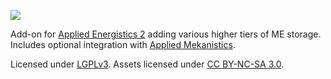 ![](https://raw.githubusercontent.com/62832/MEGACells/forge/1.19/img/MEGA.png)

Add-on for [Applied Energistics 2](https://www.curseforge.com/minecraft/mc-mods/applied-energistics-2) adding various higher tiers of ME storage. Includes optional integration with [Applied Mekanistics](https://github.com/AppliedEnergistics/Applied-Mekanistics).

Licensed under [LGPLv3](https://spdx.org/licenses/LGPL-3.0-or-later.html). Assets licensed under [CC BY-NC-SA 3.0](https://creativecommons.org/licenses/by-nc-sa/3.0/).
